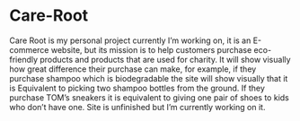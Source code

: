 # Care-Root
Care Root is my personal project currently I’m working on, it is an E-commerce website, but its mission is to help customers purchase eco-friendly products and products that are used for charity. It will show visually how great difference their purchase can make, for example, if they purchase shampoo which is biodegradable the site will show visually that it is  Equivalent to picking two shampoo bottles from the ground. If they purchase TOM’s sneakers it is equivalent to giving one pair of shoes to kids who don’t have one. Site is unfinished but I’m currently working on it.
